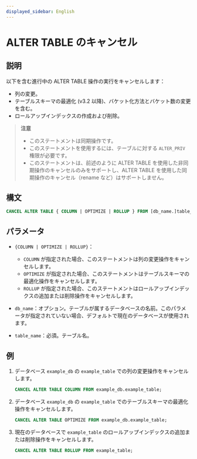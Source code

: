```yaml
---
displayed_sidebar: English
---
```


# ALTER TABLE のキャンセル

## 説明

以下を含む進行中の ALTER TABLE 操作の実行をキャンセルします：

- 列の変更。
- テーブルスキーマの最適化 (v3.2 以降)、バケット化方法とバケット数の変更を含む。
- ロールアップインデックスの作成および削除。

> **注意**
>
> - このステートメントは同期操作です。
> - このステートメントを使用するには、テーブルに対する `ALTER_PRIV` 権限が必要です。
> - このステートメントは、前述のように ALTER TABLE を使用した非同期操作のキャンセルのみをサポートし、ALTER TABLE を使用した同期操作のキャンセル（rename など）はサポートしません。

## 構文

   ```SQL
   CANCEL ALTER TABLE { COLUMN | OPTIMIZE | ROLLUP } FROM [db_name.]table_name
   ```

## パラメータ

- `{COLUMN | OPTIMIZE | ROLLUP}`：

  - `COLUMN` が指定された場合、このステートメントは列の変更操作をキャンセルします。
  - `OPTIMIZE` が指定された場合、このステートメントはテーブルスキーマの最適化操作をキャンセルします。
  - `ROLLUP` が指定された場合、このステートメントはロールアップインデックスの追加または削除操作をキャンセルします。

- `db_name`：オプション。テーブルが属するデータベースの名前。このパラメータが指定されていない場合、デフォルトで現在のデータベースが使用されます。
- `table_name`：必須。テーブル名。

## 例

1. データベース `example_db` の `example_table` での列の変更操作をキャンセルします。

   ```SQL
   CANCEL ALTER TABLE COLUMN FROM example_db.example_table;
   ```

2. データベース `example_db` の `example_table` でのテーブルスキーマの最適化操作をキャンセルします。

   ```SQL
   CANCEL ALTER TABLE OPTIMIZE FROM example_db.example_table;
   ```

3. 現在のデータベースで `example_table` のロールアップインデックスの追加または削除操作をキャンセルします。

   ```SQL
   CANCEL ALTER TABLE ROLLUP FROM example_table;
   ```
